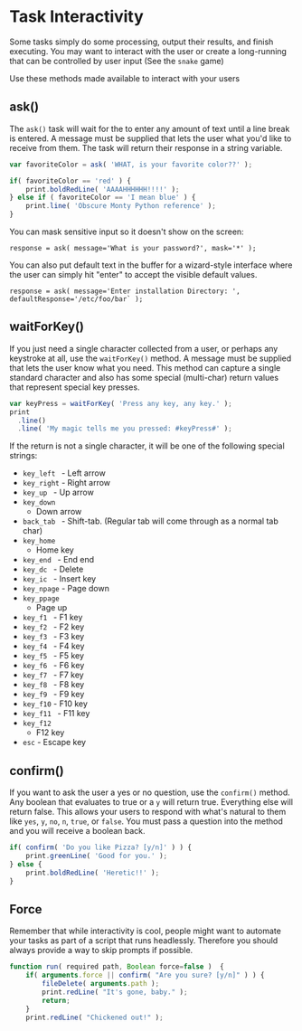 # Task Interactivity

Some tasks simply do some processing, output their results, and finish executing. You may want to interact with the user or create a long-running that can be controlled by user input \(See the `snake` game\)

Use these methods made available to interact with your users

## ask\(\)

The `ask()` task will wait for the to enter any amount of text until a line break is entered. A message must be supplied that lets the user what you'd like to receive from them. The task will return their response in a string variable.

```javascript
var favoriteColor = ask( 'WHAT, is your favorite color??' );

if( favoriteColor == 'red' ) {
    print.boldRedLine( 'AAAAHHHHHH!!!!' );
} else if ( favoriteColor == 'I mean blue' ) {
    print.line( 'Obscure Monty Python reference' );
}
```

You can mask sensitive input so it doesn't show on the screen:

```text
response = ask( message='What is your password?', mask='*' );
```

You can also put default text in the buffer for a wizard-style interface where the user can simply hit "enter" to accept the visible default values.

```text
response = ask( message='Enter installation Directory: ', defaultResponse='/etc/foo/bar` );
```

## waitForKey\(\)

If you just need a single character collected from a user, or perhaps any keystroke at all, use the `waitForKey()` method. A message must be supplied that lets the user know what you need. This method  can capture a single standard character and also has some special \(multi-char\) return values that represent special key presses.  

```javascript
var keyPress = waitForKey( 'Press any key, any key.' );
print
  .line()
  .line( 'My magic tells me you pressed: #keyPress#' );
```

If the return is not a single character, it will be one of the following special strings:

* `key_left  ` - Left arrow
* `key_right` -   Right arrow
* `key_up  ` - Up arrow
* `key_down`   - Down arrow
* `back_tab  ` - Shift-tab.  \(Regular tab will come through as a normal tab char\)
* `key_home`   - Home key
* `key_end  ` - End end
* `key_dc  ` - Delete
* `key_ic  ` - Insert key
* `key_npage` -   Page down
* `key_ppage`   - Page up
* `key_f1  ` - F1 key
* `key_f2  ` - F2 key
* `key_f3  ` - F3 key
* `key_f4  ` - F4 key
* `key_f5  ` - F5 key
* `key_f6  ` - F6 key
* `key_f7  ` - F7 key
* `key_f8  ` - F8 key
* `key_f9  ` - F9 key
* `key_f10` -   F10 key
* `key_f11  ` - F11 key
* `key_f12`   - F12 key
* `esc` - Escape key

## confirm\(\)

If you want to ask the user a yes or no question, use the `confirm()` method. Any boolean that evaluates to true or a `y` will return true. Everything else will return false. This allows your users to respond with what's natural to them like `yes`, `y`, `no`, `n`, `true`, or `false`. You must pass a question into the method and you will receive a boolean back.

```javascript
if( confirm( 'Do you like Pizza? [y/n]' ) ) {
    print.greenLine( 'Good for you.' );
} else {
    print.boldRedLine( 'Heretic!!' );
}
```

## Force

Remember that while interactivity is cool, people might want to automate your tasks as part of a script that runs headlessly. Therefore you should always provide a way to skip prompts if possible.

```javascript
function run( required path, Boolean force=false )  {
    if( arguments.force || confirm( "Are you sure? [y/n]" ) ) {
        fileDelete( arguments.path );
        print.redLine( "It's gone, baby." );
        return;
    }
    print.redLine( "Chickened out!" );
```

